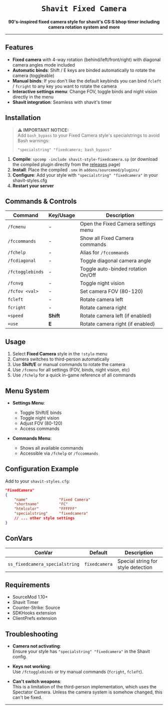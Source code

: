 <div align="center">
  <h1><code>Shavit Fixed Camera</code></h1>
  <p>
    <strong>90's-inspired fixed camera style for shavit's CS:S bhop timer including camera rotation system and more</strong>
  </p>
</div>

---

## Features

- **Fixed camera** with 4-way rotation (behind/left/front/right) with diagonal camera angles mode included
- **Automatic binds**: Shift / E keys are binded automatically to rotate the camera (toggleable)
- **Manual binds**: If you don't like the default keybinds you can bind `fcleft` / `fcright` to any key you want to rotate the camera
- **Interactive settings menu**: Change FOV, toggle binds and night vision directly in the menu
- **Shavit integration**: Seamless with shavit's timer

## Installation

> **⚠️ IMPORTANT NOTICE:**  
> Add `bash_bypass` to your Fixed Camera style's specialstrings to avoid Bash warnings:
> ```
> "specialstring" "fixedcamera; bash_bypass"
> ```

1. **Compile**: `spcomp -include shavit-style-fixedcamera.sp` (or download the compiled plugin directly from the [releases](https://github.com/NSchrot/shavit-style-fixedcamera/releases) page)
2. **Install**: Place the compiled `.smx` in `addons/sourcemod/plugins/`
3. **Configure**: Add your style with `"specialstring" "fixedcamera"` in your shavit-styles.cfg
4. **Restart your server**

## Commands & Controls

| Command         | Key/Usage     | Description                              |
|-----------------|---------------|------------------------------------------|
| `/fcmenu`       | -             | Open the Fixed Camera settings menu      |
| `/fccommands`   | -             | Show all Fixed Camera commands           |
| `/fchelp`       | -             | Alias for `/fccommands`                  |
| `/fcdiagonal`   | -             | Toggle diagonal camera angle             |
| `/fctogglebinds`| -             | Toggle auto-binded rotation On/Off       |
| `/fcnvg`        | -             | Toggle night vision                      |
| `/fcfov <val>`  | -             | Set camera FOV (80-120)                  |
| `fcleft`        | -             | Rotate camera left                       |
| `fcright`       | -             | Rotate camera right                      |
| `+speed`        | **Shift**     | Rotate camera left (if enabled)          |
| `+use`          | **E**         | Rotate camera right (if enabled)         |


## Usage

1. Select **Fixed Camera** style in the `!style` menu
2. Camera switches to third-person automatically
3. Use **Shift/E** or manual commands to rotate the camera
4. Use `/fcmenu` for all settings (FOV, binds, night vision, etc)
5. Use `/fchelp` for a quick in-game reference of all commands

## Menu System

- **Settings Menu**:  
  - Toggle Shift/E binds  
  - Toggle night vision  
  - Adjust FOV (80-120)  
  - Access commands

- **Commands Menu**:  
  - Shows all available commands  
  - Accessible via `/fchelp` or `/fccommands`


## Configuration Example

Add to your `shavit-styles.cfg`:

```json
"FixedCamera"
{
    "name"              "Fixed Camera"
    "shortname"         "FC"
    "htmlcolor"         "FFFFFF"
    "specialstring"     "fixedcamera"
    // ... other style settings
}
```

## ConVars

| ConVar                          | Default       | Description                        |
|---------------------------------|---------------|------------------------------------|
| `ss_fixedcamera_specialstring`  | `fixedcamera` | Special string for style detection |

## Requirements

- SourceMod 1.10+
- Shavit Timer
- Counter-Strike: Source
- SDKHooks extension
- ClientPrefs extension

## Troubleshooting

- **Camera not activating**:  
  Ensure your style has `"specialstring" "fixedcamera"` in the Shavit config.

- **Keys not working**:  
  Use `/fctogglebinds` or try manual commands (`fcright`, `fcleft`).

- **Can't switch weapons**:  
  This is a limitation of the third-person implementation, which uses the Spectator Camera. Unless the camera system is somehow changed, this can't be fixed.


---

